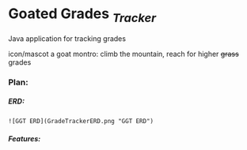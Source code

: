 # Goated Grades <sub>*Tracker*</sub>

 Java application for tracking grades

 icon/mascot a goat
 montro: climb the mountain, reach for higher ~~grass~~ grades

### Plan:

  ##### ERD:

    ![GGT ERD](GradeTrackerERD.png "GGT ERD")

  ##### Features:
